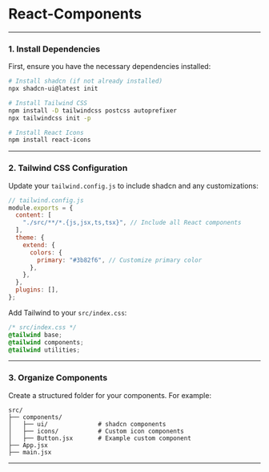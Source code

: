 # React-Components
---

### 1. **Install Dependencies**
First, ensure you have the necessary dependencies installed:

```bash
# Install shadcn (if not already installed)
npx shadcn-ui@latest init

# Install Tailwind CSS
npm install -D tailwindcss postcss autoprefixer
npx tailwindcss init -p

# Install React Icons
npm install react-icons
```

---

### 2. **Tailwind CSS Configuration**
Update your `tailwind.config.js` to include shadcn and any customizations:

```javascript
// tailwind.config.js
module.exports = {
  content: [
    "./src/**/*.{js,jsx,ts,tsx}", // Include all React components
  ],
  theme: {
    extend: {
      colors: {
        primary: "#3b82f6", // Customize primary color
      },
    },
  },
  plugins: [],
};
```

Add Tailwind to your `src/index.css`:

```css
/* src/index.css */
@tailwind base;
@tailwind components;
@tailwind utilities;
```

---

### 3. **Organize Components**
Create a structured folder for your components. For example:

```
src/
├── components/
│   ├── ui/              # shadcn components
│   ├── icons/           # Custom icon components
│   ├── Button.jsx       # Example custom component
├── App.jsx
├── main.jsx
```

---
